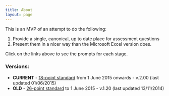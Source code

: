 ```yaml
---
title: About
layout: page
---
```


This is an MVP of an attempt to do the following:

1. Provide a single, canonical, up to date place for assessment questions
2. Present them in a nicer way than the Microsoft Excel version does.

Click on the links above to see the prompts for each stage.

### Versions:

* **CURRENT** - [18-point standard](/phases/v2/alpha.html) from 1 June 2015 onwards - v.2.00 (last updated 01/06/2015)
* **OLD** - [26-point standard](/phases/v1/alpha.html) to 1 June 2015 - v.1.20 (last updated 13/11/2014)

